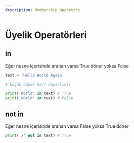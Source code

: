 ```yaml
---
description: Membership Operators
---
```


# Üyelik Operatörleri

## in

Eğer nesne içerisinde aranan varsa True  döner yoksa False

```python
text = 'Hello World Again'

# küçük büyük harf duyarlıdır

print('World' in text) # True
print('world' in text) # False
```

## not in

Eğer nesne içerisinde aranan  varsa False yoksa True döner

```python
print('x' not in text) # True
```

